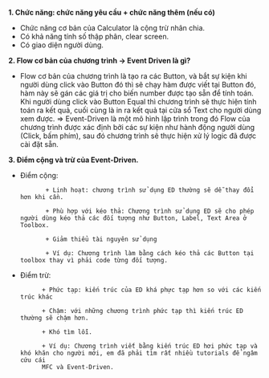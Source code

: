 **1. Chức năng: chức năng yêu cầu + chức năng thêm (nếu có)**

- Chức năng cơ bản của Calculator là cộng trừ nhân chia.
- Có khả năng tính số thập phân, clear screen.
- Có giao diện người dùng.

**2. Flow cơ bản của chương trình -> Event Driven là gì?**

- Flow cơ bản của chương trình là tạo ra các Button, và bắt sự kiện khi người dùng click vào Button đó thì sẽ chạy hàm được viết tại Button đó, hàm này sẽ gán các giá trị cho biến number được tạo sẵn để tính toán. Khi người dùng click vào Button Equal thì chương trình sẽ thực hiện tính toán ra kết quả, cuối cùng là in ra kết quả tại cửa sổ Text cho người dùng xem được.
    => Event-Driven là một mô hình lập trình trong đó Flow của chương trình được xác định bởi các sự kiện như hành động người dùng (Click, bấm phím), sau đó chương trình sẽ thực hiện xử lý logic đã được cài đặt sẵn.

**3. Điểm cộng và trừ của Event-Driven.**

- Điểm cộng: 

             + Linh hoạt: chương trình sử dụng ED thường sẽ dễ thay đổi hơn khi cần.

             + Phù hợp với kéo thả: Chương trình sử dụng ED sẽ cho phép người dùng kéo thả các đối tượng như Button, Label, Text Area ở Toolbox.

             + Giảm thiểu tài nguyên sử dụng

             + Ví dụ: Chương trình làm bằng cách kéo thả các Button tại toolbox thay vì phải code từng đối tượng.

-  Điểm trừ: 

             + Phức tạp: kiến trúc của ED khá phực tạp hơn so với các kiến trúc khác

             + Chậm: với những chương trình phức tạp thì kiến trúc ED thường sẽ chậm hơn.

             + Khó tìm lỗi.
             
             + Ví dụ: Chương trình viết bằng kiến trúc ED hơi phức tạp và khó khăn cho người mới, em đã phải tìm rất nhiều tutorials để ngâm cứu cái
             MFC và Event-Driven.
